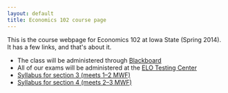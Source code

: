 ```yaml
---
layout: default
title: Economics 102 course page
---
```


This is the course webpage for Economics 102 at Iowa State (Spring
2014). It has a few links, and that's about it.

* The class will be administered through
  [Blackboard](https://bb.its.iastate.edu/)
* All of our exams will be administered at the [ELO Testing
  Center](http://www.elo.iastate.edu/online-testing-center/)
* [Syllabus for section 3 (meets 1–2 MWF)](syllabus-2014-s3)
* [Syllabus for section 4 (meets 2–3 MWF)](syllabus-2014-s4)
